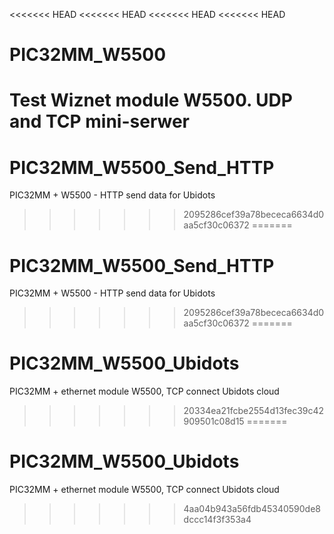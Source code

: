 <<<<<<< HEAD
<<<<<<< HEAD
<<<<<<< HEAD
<<<<<<< HEAD
# PIC32MM_W5500
Test Wiznet module W5500. UDP and TCP mini-serwer
=======
# PIC32MM_W5500_Send_HTTP
PIC32MM + W5500 - HTTP send data for Ubidots
>>>>>>> 2095286cef39a78bececa6634d0aa5cf30c06372
=======
# PIC32MM_W5500_Send_HTTP
PIC32MM + W5500 - HTTP send data for Ubidots
>>>>>>> 2095286cef39a78bececa6634d0aa5cf30c06372
=======
# PIC32MM_W5500_Ubidots
PIC32MM + ethernet module W5500, TCP connect Ubidots cloud
>>>>>>> 20334ea21fcbe2554d13fec39c42909501c08d15
=======
# PIC32MM_W5500_Ubidots
PIC32MM + ethernet module W5500, TCP connect Ubidots cloud
>>>>>>> 4aa04b943a56fdb45340590de8dccc14f3f353a4
